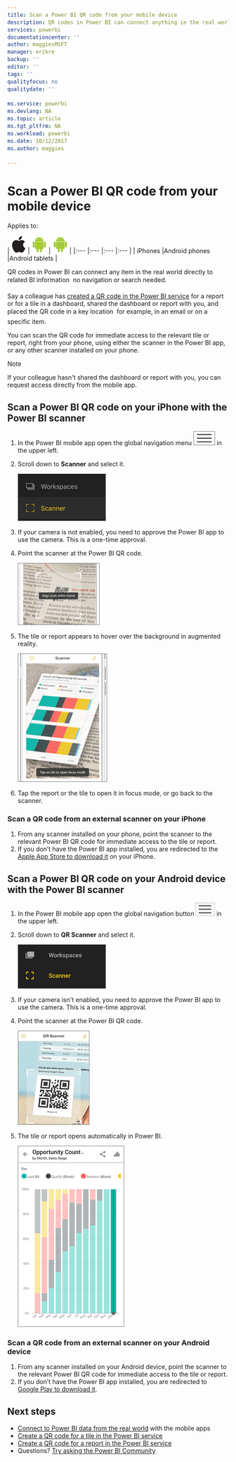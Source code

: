 ```yaml
---
title: Scan a Power BI QR code from your mobile device
description: QR codes in Power BI can connect anything in the real world directly to related BI information in the Power BI mobile app for iPhones and Android devices.
services: powerbi
documentationcenter: ''
author: maggiesMSFT
manager: erikre
backup: ''
editor: ''
tags: ''
qualityfocus: no
qualitydate: ''

ms.service: powerbi
ms.devlang: NA
ms.topic: article
ms.tgt_pltfrm: NA
ms.workload: powerbi
ms.date: 10/12/2017
ms.author: maggies

---
```

# Scan a Power BI QR code from your mobile device
Applies to:

| ![iPhone](media/powerbi-mobile-qr-code-for-tile/ios-logo-40-px.png) | ![Android phone](media/powerbi-mobile-qr-code-for-tile/android-logo-40-px.png) | ![Android tablet](media/powerbi-mobile-qr-code-for-tile/android-logo-40-px.png) |
|:--- |:--- |:--- |:--- |
| iPhones |Android phones |Android tablets |

QR codes in Power BI can connect any item in the real world directly to related BI information &#151; no navigation or search needed.

Say a colleague has [created a QR code in the Power BI service](powerbi-service-qr-code-for-tile.md) for a report or for a tile in a dashboard, shared the dashboard or report with you, and placed the QR code in a key location &#151; for example, in an email or on a specific item. 

You can scan the QR code for immediate access to the relevant tile or report, right from your phone, using either the scanner in the Power BI app, or any other scanner installed on your phone. 

> [!NOTE]
> If your colleague hasn't shared the dashboard or report with you, you can request access directly from the mobile app.
> 
> 

## Scan a Power BI QR code on your iPhone with the Power BI scanner
1. In the Power BI mobile app open the global navigation menu ![](media/powerbi-mobile-qr-code-for-tile/power-bi-iphone-global-nav-button.png) in the upper left. 
2. Scroll down to **Scanner** and select it. 
   
    ![](media/powerbi-mobile-qr-code-for-tile/power-bi-iphone-scanner-menu.png)
3. If your camera is not enabled, you need to approve the Power BI app to use the camera. This is a one-time approval. 
4. Point the scanner at the Power BI QR code. 
   
    ![](media/powerbi-mobile-qr-code-for-tile/power-bi-align-qr-code.png)
5. The tile or report appears to hover over the background in augmented reality.
   
    ![](media/powerbi-mobile-qr-code-for-tile/power-bi-ios-qr-ar-scanner.png)
6. Tap the report or the tile to open it in focus mode, or go back to the scanner.

### Scan a QR code from an external scanner on your iPhone
1. From any scanner installed on your phone, point the scanner to the relevant Power BI QR code for immediate access to the tile or report. 
2. If you don’t have the Power BI app installed, you are redirected to the [Apple App Store to download it](http://go.microsoft.com/fwlink/?LinkId=522062) on your iPhone.

## Scan a Power BI QR code on your Android device with the Power BI scanner
1. In the Power BI mobile app open the global navigation button ![](media/powerbi-mobile-qr-code-for-tile/power-bi-android-global-nav-icon.png) in the upper left. 
2. Scroll down to **QR Scanner** and select it.
   
    ![](media/powerbi-mobile-qr-code-for-tile/power-bi-android-scanner-menu.png)
3. If your camera isn't enabled, you need to approve the Power BI app to use the camera. This is a one-time approval. 
4. Point the scanner at the Power BI QR code. 
   
    ![](media/powerbi-mobile-qr-code-for-tile/PBI_iPh_QRScan.png)
5. The tile or report opens automatically in Power BI.
   
    ![](media/powerbi-mobile-qr-code-for-tile/power-bi-android-tile.png)

### Scan a QR code from an external scanner on your Android device
1. From any scanner installed on your Android device, point the scanner to the relevant Power BI QR code for immediate access to the tile or report. 
2. If you don’t have the Power BI app installed, you are redirected to [Google Play to download it](http://go.microsoft.com/fwlink/?LinkID=544867). 

## Next steps
* [Connect to Power BI data from the real world](powerbi-mobile-data-in-real-world-context.md) with the mobile apps
* [Create a QR code for a tile in the Power BI service](powerbi-service-qr-code-for-tile.md)
* [Create a QR code for a report in the Power BI service](service-create-qr-code-for-report.md)
* Questions? [Try asking the Power BI Community](http://community.powerbi.com/)

